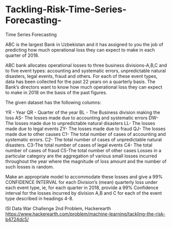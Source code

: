 # Tackling-Risk-Time-Series-Forecasting-
Time Series Forecasting

ABC is the largest Bank in Uzbekistan and it has assigned to you the job of predicting how much operational loss they can expect to make in each quarter of 2018.

ABC bank allocates operational losses to three business divisions-A,B,C and to five event types: accounting and systematic errors, unpredictable natural disasters, legal events, fraud and others. For each of these event types, data has been collected for the past 22 years on a quarterly basis. The Bank’s directors want to know how much operational loss they can expect to make in 2018 on the basis of the past figures.

The given dataset has the following columns:

YR - Year
QR - Quarter of the year
BL - The Business division making the loss
AS- The losses made due to accounting and systematic errors
DW- The losses made due to unpredictable natural disasters
LL- The losses made due to legal events
ZY- The losses made due to fraud
QJ- The losses made due to other causes
C1- The total number of cases of accounting and systematic errors.
C2- The total number of cases of unpredictable natural disasters.
C3-The total number of cases of legal events
C4- The total number of cases of fraud
C5-The total number of other cases
Losses in a particular category are the aggregation of various small losses incurred throughout the year where the magnitude of loss amount and the number of such losses is random.

Make an appropriate model to accommodate these losses and give a 99% CONFIDENCE INTERVAL for each Division’s (mean) quarterly loss under each event type, ie, for each quarter in 2018, provide a 99% Confidence interval for the losses incurred by division A,B and C for each of the event type described in headings 4-8.

ISI Data War Challenge 2nd Problem, Hackerearth
https://www.hackerearth.com/problem/machine-learning/tackling-the-risk-b4724dc5/
